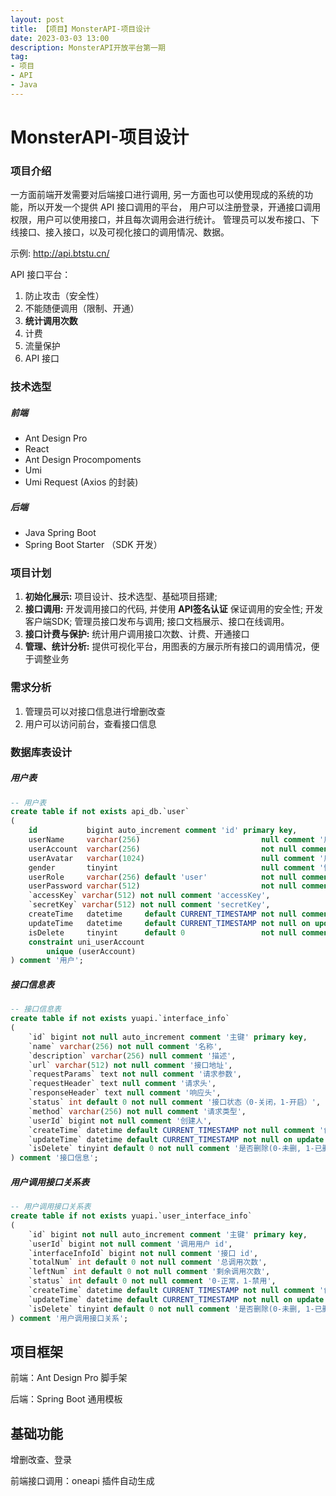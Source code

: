 ```yaml
---
layout: post
title: 【项目】MonsterAPI-项目设计
date: 2023-03-03 13:00
description: MonsterAPI开放平台第一期
tag:
- 项目
- API
- Java
---
```


# MonsterAPI-项目设计

### 项目介绍

一方面前端开发需要对后端接口进行调用, 另一方面也可以使用现成的系统的功能，所以开发一个提供 API 接口调用的平台，
用户可以注册登录，开通接口调用权限，用户可以使用接口，并且每次调用会进行统计。
管理员可以发布接口、下线接口、接入接口，以及可视化接口的调用情况、数据。

示例: http://api.btstu.cn/

API 接口平台：

1. 防止攻击（安全性）
2. 不能随便调用（限制、开通）
3. **统计调用次数**
4. 计费
5. 流量保护
6. API 接口

### 技术选型

##### 前端

- Ant Design Pro
- React
- Ant Design Procompoments
- Umi
- Umi Request (Axios 的封装)

##### 后端

- Java Spring Boot
- Spring Boot Starter （SDK 开发）
 
### 项目计划

1. **初始化展示:** 项目设计、技术选型、基础项目搭建;
2. **接口调用:** 开发调用接口的代码, 并使用 **API签名认证** 保证调用的安全性; 
开发客户端SDK; 管理员接口发布与调用; 接口文档展示、接口在线调用。
3. **接口计费与保护:** 统计用户调用接口次数、计费、开通接口
4. **管理、统计分析:** 提供可视化平台，用图表的方展示所有接口的调用情况，便于调整业务

### 需求分析

1. 管理员可以对接口信息进行增删改查
2. 用户可以访问前台，查看接口信息

### 数据库表设计

##### 用户表

```sql
-- 用户表
create table if not exists api_db.`user`
(
    id           bigint auto_increment comment 'id' primary key,
    userName     varchar(256)                           null comment '用户昵称',
    userAccount  varchar(256)                           not null comment '账号',
    userAvatar   varchar(1024)                          null comment '用户头像',
    gender       tinyint                                null comment '性别',
    userRole     varchar(256) default 'user'            not null comment '用户角色：user / admin',
    userPassword varchar(512)                           not null comment '密码',
    `accessKey` varchar(512) not null comment 'accessKey',
    `secretKey` varchar(512) not null comment 'secretKey',
    createTime   datetime     default CURRENT_TIMESTAMP not null comment '创建时间',
    updateTime   datetime     default CURRENT_TIMESTAMP not null on update CURRENT_TIMESTAMP comment '更新时间',
    isDelete     tinyint      default 0                 not null comment '是否删除',
    constraint uni_userAccount
        unique (userAccount)
) comment '用户';
```

##### 接口信息表

```sql
-- 接口信息表
create table if not exists yuapi.`interface_info`
(
    `id` bigint not null auto_increment comment '主键' primary key,
    `name` varchar(256) not null comment '名称',
    `description` varchar(256) null comment '描述',
    `url` varchar(512) not null comment '接口地址',
    `requestParams` text not null comment '请求参数',
    `requestHeader` text null comment '请求头',
    `responseHeader` text null comment '响应头',
    `status` int default 0 not null comment '接口状态（0-关闭，1-开启）',
    `method` varchar(256) not null comment '请求类型',
    `userId` bigint not null comment '创建人',
    `createTime` datetime default CURRENT_TIMESTAMP not null comment '创建时间',
    `updateTime` datetime default CURRENT_TIMESTAMP not null on update CURRENT_TIMESTAMP comment '更新时间',
    `isDelete` tinyint default 0 not null comment '是否删除(0-未删, 1-已删)'
) comment '接口信息';
```

##### 用户调用接口关系表

```sql
-- 用户调用接口关系表
create table if not exists yuapi.`user_interface_info`
(
    `id` bigint not null auto_increment comment '主键' primary key,
    `userId` bigint not null comment '调用用户 id',
    `interfaceInfoId` bigint not null comment '接口 id',
    `totalNum` int default 0 not null comment '总调用次数',
    `leftNum` int default 0 not null comment '剩余调用次数',
    `status` int default 0 not null comment '0-正常，1-禁用',
    `createTime` datetime default CURRENT_TIMESTAMP not null comment '创建时间',
    `updateTime` datetime default CURRENT_TIMESTAMP not null on update CURRENT_TIMESTAMP comment '更新时间',
    `isDelete` tinyint default 0 not null comment '是否删除(0-未删, 1-已删)'
) comment '用户调用接口关系';
```

## 项目框架

前端：Ant Design Pro 脚手架

后端：Spring Boot 通用模板

## 基础功能

增删改查、登录

前端接口调用：oneapi 插件自动生成





